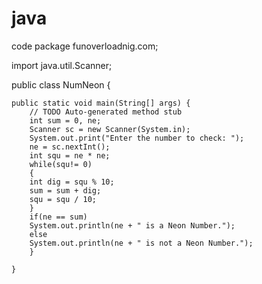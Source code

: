 # java
code
package funoverloadnig.com;

import java.util.Scanner;

public class NumNeon {

	public static void main(String[] args) {
		// TODO Auto-generated method stub
		int sum = 0, ne;      
		Scanner sc = new Scanner(System.in);  
		System.out.print("Enter the number to check: ");   
		ne = sc.nextInt();  
		int squ = ne * ne;  
		while(squ!= 0)  
		{  
		int dig = squ % 10;  
		sum = sum + dig;  
		squ = squ / 10;  
		}  
		if(ne == sum)  
		System.out.println(ne + " is a Neon Number.");  
		else  
		System.out.println(ne + " is not a Neon Number.");  
		}  
		
	}
